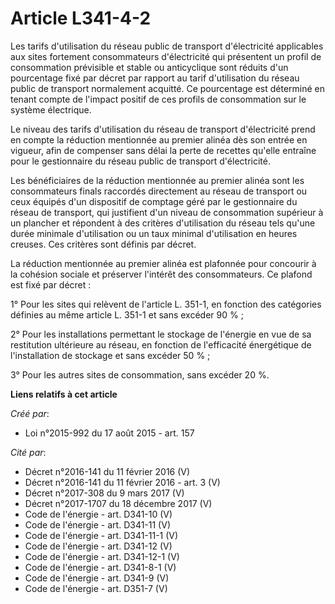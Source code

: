 # Article L341-4-2

Les tarifs d'utilisation du réseau public de transport d'électricité applicables aux sites fortement consommateurs
d'électricité qui présentent un profil de consommation prévisible et stable ou anticyclique sont réduits d'un pourcentage
fixé par décret par rapport au tarif d'utilisation du réseau public de transport normalement acquitté. Ce pourcentage est
déterminé en tenant compte de l'impact positif de ces profils de consommation sur le système électrique. 

Le niveau des tarifs d'utilisation du réseau de transport d'électricité prend en compte la réduction mentionnée au premier
alinéa dès son entrée en vigueur, afin de compenser sans délai la perte de recettes qu'elle entraîne pour le gestionnaire du
réseau public de transport d'électricité. 

Les bénéficiaires de la réduction mentionnée au premier alinéa sont les consommateurs finals raccordés directement au réseau
de transport ou ceux équipés d'un dispositif de comptage géré par le gestionnaire du réseau de transport, qui justifient d'un
niveau de consommation supérieur à un plancher et répondent à des critères d'utilisation du réseau tels qu'une durée minimale
d'utilisation ou un taux minimal d'utilisation en heures creuses. Ces critères sont définis par décret. 

La réduction mentionnée au premier alinéa est plafonnée pour concourir à la cohésion sociale et préserver l'intérêt des
consommateurs. Ce plafond est fixé par décret : 

1° Pour les sites qui relèvent de l'article L. 351-1, en fonction des catégories définies au même article L. 351-1 et sans
excéder 90 % ; 

2° Pour les installations permettant le stockage de l'énergie en vue de sa restitution ultérieure au réseau, en fonction de
l'efficacité énergétique de l'installation de stockage et sans excéder 50 % ; 

3° Pour les autres sites de consommation, sans excéder 20 %.

**Liens relatifs à cet article**

_Créé par_:

  - Loi n°2015-992 du 17 août 2015 - art. 157

_Cité par_:

  - Décret n°2016-141 du 11 février 2016 (V)
  - Décret n°2016-141 du 11 février 2016 - art. 3 (V)
  - Décret n°2017-308 du 9 mars 2017 (V)
  - Décret n°2017-1707 du 18 décembre 2017 (V)
  - Code de l'énergie - art. D341-10 (V)
  - Code de l'énergie - art. D341-11 (V)
  - Code de l'énergie - art. D341-11-1 (V)
  - Code de l'énergie - art. D341-12 (V)
  - Code de l'énergie - art. D341-12-1 (V)
  - Code de l'énergie - art. D341-8-1 (V)
  - Code de l'énergie - art. D341-9 (V)
  - Code de l'énergie - art. D351-7 (V)
